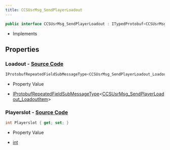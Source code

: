 ```yaml
---
title: CCSUsrMsg_SendPlayerLoadout
---
```


```csharp
public interface CCSUsrMsg_SendPlayerLoadout : ITypedProtobuf<CCSUsrMsg_SendPlayerLoadout>, INativeHandle, INetMessage<CCSUsrMsg_SendPlayerLoadout>, IDisposable
```

- Implements

## Properties

### **Loadout** - [Source Code](https://github.com/swiftly-solution/swiftlys2/blob/main/managed/src/SwiftlyS2.Generated/Protobufs/Interfaces/CCSUsrMsg_SendPlayerLoadout.cs#L18)

```csharp
IProtobufRepeatedFieldSubMessageType<CCSUsrMsg_SendPlayerLoadout_LoadoutItem> Loadout { get; }
```

- Property Value

- [IProtobufRepeatedFieldSubMessageType](/docs/api/shared/netmessages/iprotobufrepeatedfieldsubmessagetype-1)<[CCSUsrMsg_SendPlayerLoadout_LoadoutItem](/docs/api/shared/protobufdefinitions/ccsusrmsg_sendplayerloadout_loadoutitem)>

### **Playerslot** - [Source Code](https://github.com/swiftly-solution/swiftlys2/blob/main/managed/src/SwiftlyS2.Generated/Protobufs/Interfaces/CCSUsrMsg_SendPlayerLoadout.cs#L21)

```csharp
int Playerslot { get; set; }
```

- Property Value

- [int](https://learn.microsoft.com/dotnet/api/system.int32)

